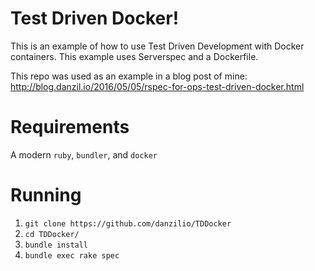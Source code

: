 # Test Driven Docker!
This is an example of how to use Test Driven Development with Docker containers. This example uses Serverspec and a Dockerfile.

This repo was used as an example in a blog post of mine: http://blog.danzil.io/2016/05/05/rspec-for-ops-test-driven-docker.html

# Requirements
A modern `ruby`, `bundler`, and `docker`

# Running

1. `git clone https://github.com/danzilio/TDDocker`
2. `cd TDDocker/`
3. `bundle install`
4. `bundle exec rake spec`
